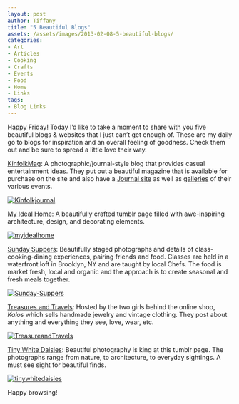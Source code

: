 ```yaml
---
layout: post
author: Tiffany
title: "5 Beautiful Blogs"
assets: /assets/images/2013-02-08-5-beautiful-blogs/
categories: 
- Art
- Articles
- Cooking
- Crafts
- Events
- Food
- Home
- Links
tags: 
- Blog Links
---
```


Happy Friday! Today I’d like to take a moment to share with you five beautiful blogs & websites that I just can’t get enough of. These are my daily go to blogs for inspiration and an overall feeling of goodness. Check them out and be sure to spread a little love their way.

[KinfolkMag](http://www.kinfolkmag.com): A photographic/journal-style blog that provides casual entertainment ideas. They put out a beautiful magazine that is available for purchase on the site and also have a [Journal site](http://www.kinfolkmag.com/journal/) as well as [galleries](http://www.kinfolkmag.com/gallery/) of their various events.

[![Kinfolkjournal](jekyll_uploads/2013/02/Kinfolkjournal-575x610.jpg)](http://www.sweetpeonies.com/2013/02/5-beautiful-blogs/kinfolkjournal/)

[My Ideal Home](http://myidealhome.tumblr.com/): A beautifully crafted tumblr page filled with awe-inspiring architecture, design, and decorating elements.

[![myidealhome](jekyll_uploads/2013/02/myidealhome-575x626.png)](http://www.sweetpeonies.com/2013/02/5-beautiful-blogs/myidealhome/)

[Sunday Suppers](http://sunday-suppers.com/): Beautifully staged photographs and details of class-cooking-dining experiences, pairing friends and food. Classes are held in a waterfront loft in Brooklyn, NY and are taught by local Chefs. The food is market fresh, local and organic and the approach is to create seasonal and fresh meals together.

[![Sunday-Suppers](jekyll_uploads/2013/02/Sunday-Suppers-575x656.jpg)](http://www.sweetpeonies.com/2013/02/5-beautiful-blogs/sunday-suppers/)

[Treasures and Travels](http://www.treasuresandtravelsblog.com/): Hosted by the two girls behind the online shop, _Kalos_ which sells handmade jewelry and vintage clothing. They post about anything and everything they see, love, wear, etc.

[![TreasureandTravels](jekyll_uploads/2013/02/TreasureandTravels-575x543.jpg)](http://www.sweetpeonies.com/2013/02/5-beautiful-blogs/treasureandtravels/)

[Tiny White Daisies](http://tinywhitedaisies.tumblr.com/): Beautiful photography is king at this tumblr page. The photographs range from nature, to architecture, to everyday sightings. A must see sight for beautiful finds.

[![tinywhitedaisies](jekyll_uploads/2013/02/tinywhitedaisies.jpg)](http://www.sweetpeonies.com/2013/02/5-beautiful-blogs/tinywhitedaisies/)

Happy browsing!